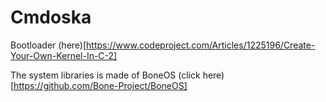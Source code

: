 Cmdoska
============


Bootloader (here)[https://www.codeproject.com/Articles/1225196/Create-Your-Own-Kernel-In-C-2]


The system libraries is made of BoneOS (click here)[https://github.com/Bone-Project/BoneOS]